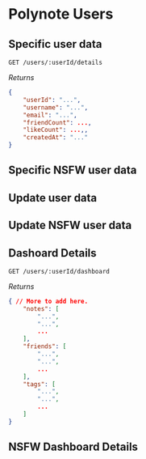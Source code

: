 # Polynote Users

## Specific user data

    GET /users/:userId/details

*Returns*

```json
{
    "userId": "...",
    "username": "...",
    "email": "...",
    "friendCount": ...,
    "likeCount": ...,,
    "createdAt": "..."
}
```

## Specific NSFW user data

## Update user data

## Update NSFW user data

## Dashoard Details

    GET /users/:userId/dashboard

*Returns*

```json
{ // More to add here.
    "notes": [
        "...",
        "...",
        ...
    ],
    "friends": [
        "...",
        "...",
        ...
    ],
    "tags": [
        "...",
        "...",
        ...
    ]
}
```

## NSFW Dashboard Details
